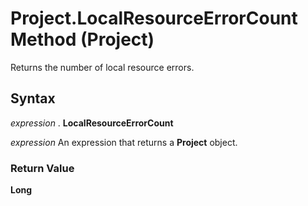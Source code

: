 
# Project.LocalResourceErrorCount Method (Project)

Returns the number of local resource errors.


## Syntax

 _expression_ . **LocalResourceErrorCount**

 _expression_ An expression that returns a **Project** object.


### Return Value

 **Long**

